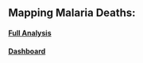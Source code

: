 ## Mapping Malaria Deaths:

#### [Full Analysis](index.qmd)

#### [Dashboard](https://darakhshannehal.quarto.pub/malaria/#global)

